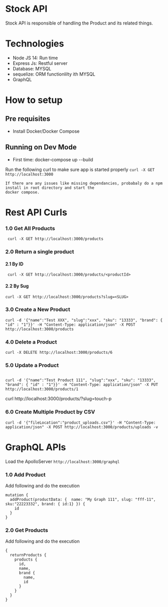 

# Stock API 
Stock API is responsible of handling the Product and its related things.

# Technologies

* Node JS 14: Run time
* Express Js: Restful server
* Database: MYSQL
* sequelize: ORM functionlilty ith MYSQL
* GraphQL

# How to setup
## Pre requisites
* Install Docker/Docker Compose

## Running on Dev Mode
* First time: docker-compose up --build

Run the following curl to make sure app is started properly
```curl -X GET http://localhost:3000```
```
If there are any issues like missing dependancies, probabaly do a npm install in root directory and start the
docker compose.
```

# Rest API Curls

### 1.0 Get All Products
```
 curl -X GET http://localhost:3000/products
 ```
### 2.0 Return a single product
#### 2.1 By ID 
```
 curl -X GET http://localhost:3000/products/<productId>
 ```
#### 2.2 By Sug

```
curl -X GET http://localhost:3000/products?slug=<SLUG>
```
### 3.0 Create a New Product
```
curl -d '{"name":"Test XXX", "slug":"xxx", "sku": "13333", "brand": { "id" : "1"}}' -H "Content-Type: application/json" -X POST http://localhost:3000/products
```

### 4.0 Delete a Product
```
curl -X DELETE http://localhost:3000/products/6

```

### 5.0 Update a Product
```

curl -d '{"name":"Test Product 111", "slug":"xxx", "sku": "13333", "brand": { "id" : "1"}}' -H "Content-Type: application/json" -X PUT http://localhost:3000/products/1
```
 curl http://localhost:3000/products/\?slug\=touch-p 
 
 
### 6.0 Create Multiple Product by CSV

```
curl -d '{"fileLocation":"product_uploads.csv"}' -H "Content-Type: application/json" -X POST http://localhost:3000/products/uploads -v
```

# GraphQL APIs
Load the ApolloServer 
`http://localhost:3000/graphql`
### 1.0 Add Product
Add following and do the execution
```
mutation {
  addProduct(productData: {  name: "My Graph 111", slug: "fff-11", sku:"22223332", brand: { id:1} }) {
    id
  }
}
```

### 2.0 Get Products
Add following and do the execution
```
{
  returnProducts {
    products {
      id,
      name,
      brand {
        name,
        id
      }
    }
  }
}
